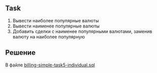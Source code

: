 ## Task

1. Вывести наиболее популярные валюты
2. Вывести наименее популярные валюты
3. Добавить сделки с наименее популярными валютами, заменив валюту на наиболее популярную

## Решение

В файле [billing-simple-task5-individual.sql](./billing-simple-task5-individual.sql)

